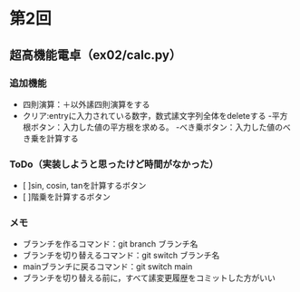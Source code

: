 # 第2回
## 超高機能電卓（ex02/calc.py）
### 追加機能
- 四則演算：＋以外䛾四則演算をする
- クリア:entryに入力されている数字，数式䛾文字列全体をdeleteする
-平方根ボタン：入力した値の平方根を求める。
-べき乗ボタン：入力した値のべき乗を計算する
### ToDo（実装しようと思ったけど時間がなかった）
- [ ]sin, cosin, tanを計算するボタン
- [ ]階乗を計算するボタン
### メモ
- ブランチを作るコマンド：git branch ブランチ名
- ブランチを切り替えるコマンド：git switch ブランチ名
- mainブランチに戻るコマンド：git switch main
- ブランチを切り替える前に，すべて䛾変更履歴をコミットした方がいい
